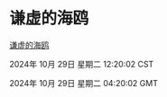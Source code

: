 # 谦虚的海鸥
[谦虚的海鸥](http://219.139.197.74:56308/qxdho/course/base/hotlink/index.php)

2024年 10月 29日 星期二 12:20:02 CST

2024年 10月 29日 星期二 04:20:02 GMT

